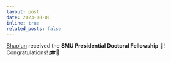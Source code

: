 ```yaml
---
layout: post
date: 2023-08-01
inline: true
related_posts: false
---
```


[Shaolun](https://shaolun-ruan.com/) received the **SMU Presidential Doctoral Fellowship** 🏅! Congratulations! 🎓🎉